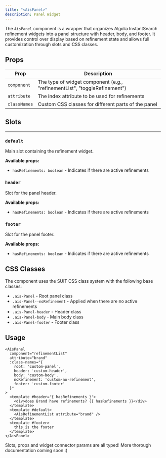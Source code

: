 ```yaml
---
title: "<AisPanel>"
description: Panel Widget
---
```


The `AisPanel` component is a wrapper that organizes Algolia InstantSearch refinement widgets into a panel structure with header, body, and footer. It provides control over display based on refinement state and allows full customization through slots and CSS classes.

## Props

| Prop         | Description                                                               |
|--------------|--------------------------------------------------------------------------|
| `component`  | The type of widget component (e.g., "refinementList", "toggleRefinement")|
| `attribute`  | The index attribute to be used for refinements                           |
| `classNames` | Custom CSS classes for different parts of the panel                      |

## Slots
****
### `default`
Main slot containing the refinement widget.

**Available props:**
- `hasRefinements: boolean` - Indicates if there are active refinements

### `header`
Slot for the panel header.

**Available props:**
- `hasRefinements: boolean` - Indicates if there are active refinements

### `footer`
Slot for the panel footer.

**Available props:**
- `hasRefinements: boolean` - Indicates if there are active refinements

## CSS Classes

The component uses the SUIT CSS class system with the following base classes:

- `.ais-Panel` - Root panel class
- `.ais-Panel--noRefinement` - Applied when there are no active refinements
- `.ais-Panel-header` - Header class
- `.ais-Panel-body` - Main body class
- `.ais-Panel-footer` - Footer class

## Usage
```vue [MySearchExperience.vue]
<AisPanel
  component="refinementList"
  attribute="brand"
  :class-names="{
    root: 'custom-panel',
    header: 'custom-header',
    body: 'custom-body',
    noRefinement: 'custom-no-refinement',
    footer: 'custom-footer'
  }"
>
  <template #header="{ hasRefinements }">
    <div>does Brand have refinements? {{ hasRefinements }}</div>
  </template>
  <template #default>
    <AisRefinementList attribute="brand" />
  </template>
  <template #footer>
    this is the footer
  </template>
</AisPanel>
```

Slots, props and widget connector params are all typed!
More thorough documentation coming soon :)
